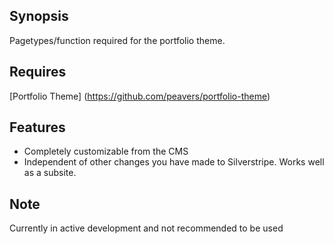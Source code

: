 ## Synopsis
Pagetypes/function required for the portfolio theme.

## Requires
[Portfolio Theme] (https://github.com/peavers/portfolio-theme)

## Features
* Completely customizable from the CMS
* Independent of other changes you have made to Silverstripe. Works well as a subsite.

## Note
Currently in active development and not recommended to be used